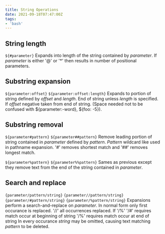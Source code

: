 ```yaml
---
title: String Operations
date: 2021-09-18T07:47:00Z
tags:
- 'bash'
---
```


## String length

`${#parameter}` Expands into length of the string contained by
*parameter*. If *parameter* is either '@' or '\*' then results in number
of positional parameters.

## Substring expansion

`${parameter:offset}` `${parameter:offset:length}` Expands to portion of
string defined by *offset* and *length*. End of string unless *length*
is specified. If *offset* negative taken from end of string. (Space
needed not to be confused with ${parameter:-word}, ${foo: -5}).

## Substring removal

`${parameter#pattern}` `${parameter##pattern}` Remove leading portion of
string contained in *parameter* defined by *pattern*. *Pattern* wildcard
like used in pathname expansion. '\#' removes shortest match and '\#\#'
removes longest match.

`${parameter%pattern}` `${parameter%%pattern}` Sames as previous except
they remove text from the end of the string contained in *parameter*.

## Search and replace

`{parameter/pattern/string}` `{parameter//pattern/string}`
`{parameter/#pattern/string}` `{parameter/%pattern/string}` Expansions
perform a search-and-replace on *parameter*. In normal form only first
occurance is replaced. '//' all occurrences replaced. If '/%' '/\#'
requires match occur at beginning of string '/%' requires match occur at
end of string In every occurance *string* may be omitted, causing text
matching *pattern* to be deleted.
